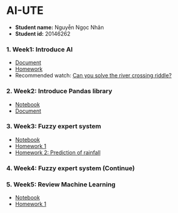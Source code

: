 # AI-UTE
- **Student name:** Nguyễn Ngọc Nhân
- **Student id:** 20146262
### 1. Week1: Introduce AI
- [Document](./Notebooks/Week1/AI_week_1.pdf)
- [Homework](./Notebooks/Week1/homework.md)
- Recommended watch: [Can you solve the river crossing riddle?](https://www.youtube.com/watch?v=ADR7dUoVh_c&ab_channel=TED-Ed)

### 2. Week2: Introduce Pandas library
- [Notebook](./Notebooks/Week2/AI_W3_17_02_23.ipynb)
- [Document](./Notebooks/Week2/Pandas_Cheat_Sheet.pdf)

### 3. Week3: Fuzzy expert system
- [Notebook](./Notebooks/Week3/Fuzzy_Expert_system.ipynb)
- [Homework 1](./Notebooks/Week3/Fuzzy_Cooker.ipynb)
- [Homework 2: Prediction of rainfall](/Notebooks/Week3/Problem1.ipynb)

### 4. Week4: Fuzzy expert system (Continue)


### 5. Week5: Review Machine Learning
- [Notebook](./Notebooks/Week5/W7.ipynb)
- [Homework 1](./Notebooks/Week5/W7_Practice.ipynb)
